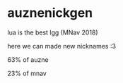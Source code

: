 # auznenickgen
lua is the best lgg (MNav 2018)

here we can made new nicknames :3

63% of auzne

23% of mnav
